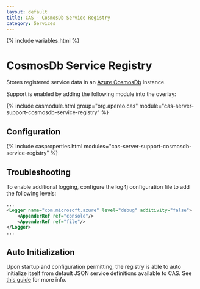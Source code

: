 ```yaml
---
layout: default
title: CAS - CosmosDb Service Registry
category: Services
---
```


{% include variables.html %}

# CosmosDb Service Registry

Stores registered service data in an [Azure CosmosDb](https://docs.microsoft.com/en-us/azure/cosmos-db/introduction) instance.

Support is enabled by adding the following module into the overlay:

{% include casmodule.html group="org.apereo.cas" module="cas-server-support-cosmosdb-service-registry" %}

## Configuration

{% include casproperties.html modules="cas-server-support-cosmosdb-service-registry" %}

## Troubleshooting

To enable additional logging, configure the log4j configuration file to add the following levels:

```xml
...
<Logger name="com.microsoft.azure" level="debug" additivity="false">
    <AppenderRef ref="console"/>
    <AppenderRef ref="file"/>
</Logger>
...
```


## Auto Initialization

Upon startup and configuration permitting, the registry is able to auto initialize itself from default JSON service definitions available to CAS. See [this guide](AutoInitialization-Service-Management.html) for more info.
